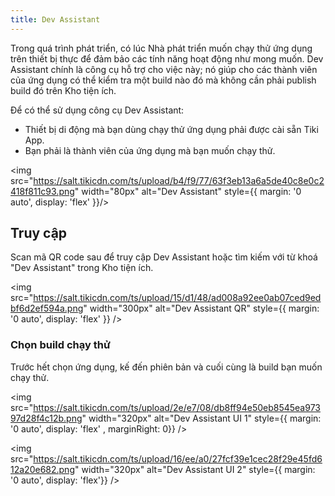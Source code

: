 ```yaml
---
title: Dev Assistant
---
```


Trong quá trình phát triển, có lúc Nhà phát triển muốn chạy thử ứng dụng trên thiết bị thực để đảm bảo các tính năng hoạt động như mong muốn. Dev Assistant chính là công cụ hỗ trợ cho việc này; nó giúp cho các thành viên của ứng dụng có thể kiểm tra một build nào đó mà không cần phải publish build đó trên Kho tiện ích.

Để có thể sử dụng công cụ Dev Assistant:

- Thiết bị di động mà bạn dùng chạy thử ứng dụng phải được cài sẵn Tiki App.
- Bạn phải là thành viên của ứng dụng mà bạn muốn chạy thử.

<img src="https://salt.tikicdn.com/ts/upload/b4/f9/77/63f3eb13a6a5de40c8e0c2418f811c93.png" width="80px" alt="Dev Assistant" style={{ margin: '0 auto', display: 'flex' }}/>

## Truy cập

Scan mã QR code sau để truy cập Dev Assistant hoặc tìm kiếm với từ khoá "Dev Assistant" trong Kho tiện ích.

<img src="https://salt.tikicdn.com/ts/upload/15/d1/48/ad008a92ee0ab07ced9edbf6d2ef594a.png" width="300px" alt="Dev Assistant QR" style={{ margin: '0 auto', display: 'flex' }} />

### Chọn build chạy thử

Trước hết chọn ứng dụng, kế đến phiên bản và cuối cùng là build bạn muốn chạy thử.

<div style={{ display: "flex", flexWrap: "wrap" }}>

<img src="https://salt.tikicdn.com/ts/upload/2e/e7/08/db8ff94e50eb8545ea97397d28f4c12b.png" width="320px" alt="Dev Assistant UI 1" style={{ margin: '0 auto', display: 'flex' , marginRight: 0}} />

<img src="https://salt.tikicdn.com/ts/upload/16/ee/a0/27fcf39e1cec28f29e45fd612a20e682.png" width="320px" alt="Dev Assistant UI 2" style={{ margin: '0 auto', display: 'flex'}}  />

</div>